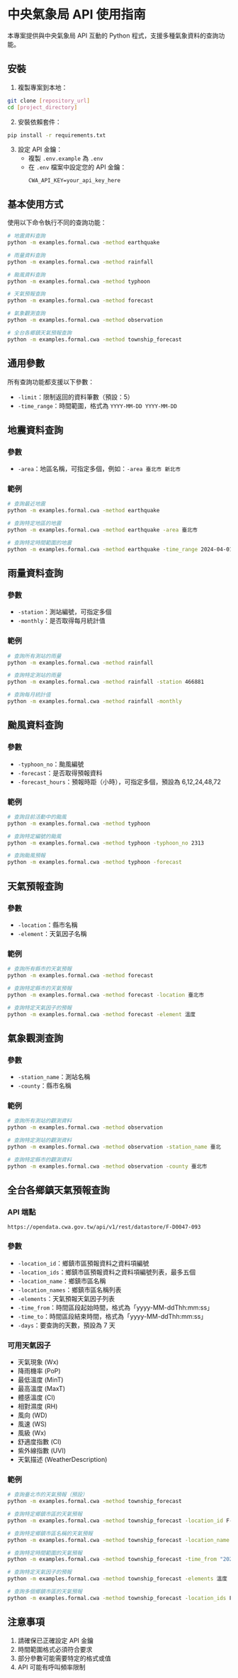 # 中央氣象局 API 使用指南

本專案提供與中央氣象局 API 互動的 Python 程式，支援多種氣象資料的查詢功能。

## 安裝

1. 複製專案到本地：
```bash
git clone [repository_url]
cd [project_directory]
```

2. 安裝依賴套件：
```bash
pip install -r requirements.txt
```

3. 設定 API 金鑰：
   - 複製 `.env.example` 為 `.env`
   - 在 `.env` 檔案中設定您的 API 金鑰：
     ```
     CWA_API_KEY=your_api_key_here
     ```

## 基本使用方式

使用以下命令執行不同的查詢功能：

```bash
# 地震資料查詢
python -m examples.formal.cwa -method earthquake

# 雨量資料查詢
python -m examples.formal.cwa -method rainfall

# 颱風資料查詢
python -m examples.formal.cwa -method typhoon

# 天氣預報查詢
python -m examples.formal.cwa -method forecast

# 氣象觀測查詢
python -m examples.formal.cwa -method observation

# 全台各鄉鎮天氣預報查詢
python -m examples.formal.cwa -method township_forecast
```

## 通用參數

所有查詢功能都支援以下參數：

- `-limit`：限制返回的資料筆數（預設：5）
- `-time_range`：時間範圍，格式為 `YYYY-MM-DD YYYY-MM-DD`

## 地震資料查詢

### 參數
- `-area`：地區名稱，可指定多個，例如：`-area 臺北市 新北市`

### 範例
```bash
# 查詢最近地震
python -m examples.formal.cwa -method earthquake

# 查詢特定地區的地震
python -m examples.formal.cwa -method earthquake -area 臺北市

# 查詢特定時間範圍的地震
python -m examples.formal.cwa -method earthquake -time_range 2024-04-01 2024-04-15
```

## 雨量資料查詢

### 參數
- `-station`：測站編號，可指定多個
- `-monthly`：是否取得每月統計值

### 範例
```bash
# 查詢所有測站的雨量
python -m examples.formal.cwa -method rainfall

# 查詢特定測站的雨量
python -m examples.formal.cwa -method rainfall -station 466881

# 查詢每月統計值
python -m examples.formal.cwa -method rainfall -monthly
```

## 颱風資料查詢

### 參數
- `-typhoon_no`：颱風編號
- `-forecast`：是否取得預報資料
- `-forecast_hours`：預報時距（小時），可指定多個，預設為 6,12,24,48,72

### 範例
```bash
# 查詢目前活動中的颱風
python -m examples.formal.cwa -method typhoon

# 查詢特定編號的颱風
python -m examples.formal.cwa -method typhoon -typhoon_no 2313

# 查詢颱風預報
python -m examples.formal.cwa -method typhoon -forecast
```

## 天氣預報查詢

### 參數
- `-location`：縣市名稱
- `-element`：天氣因子名稱

### 範例
```bash
# 查詢所有縣市的天氣預報
python -m examples.formal.cwa -method forecast

# 查詢特定縣市的天氣預報
python -m examples.formal.cwa -method forecast -location 臺北市

# 查詢特定天氣因子的預報
python -m examples.formal.cwa -method forecast -element 溫度
```

## 氣象觀測查詢

### 參數
- `-station_name`：測站名稱
- `-county`：縣市名稱

### 範例
```bash
# 查詢所有測站的觀測資料
python -m examples.formal.cwa -method observation

# 查詢特定測站的觀測資料
python -m examples.formal.cwa -method observation -station_name 臺北

# 查詢特定縣市的觀測資料
python -m examples.formal.cwa -method observation -county 臺北市
```

## 全台各鄉鎮天氣預報查詢

### API 端點
```
https://opendata.cwa.gov.tw/api/v1/rest/datastore/F-D0047-093
```

### 參數
- `-location_id`：鄉鎮市區預報資料之資料項編號
- `-location_ids`：鄉鎮市區預報資料之資料項編號列表，最多五個
- `-location_name`：鄉鎮市區名稱
- `-location_names`：鄉鎮市區名稱列表
- `-elements`：天氣預報天氣因子列表
- `-time_from`：時間區段起始時間，格式為「yyyy-MM-ddThh:mm:ss」
- `-time_to`：時間區段結束時間，格式為「yyyy-MM-ddThh:mm:ss」
- `-days`：要查詢的天數，預設為 7 天

### 可用天氣因子
- 天氣現象 (Wx)
- 降雨機率 (PoP)
- 最低溫度 (MinT)
- 最高溫度 (MaxT)
- 體感溫度 (CI)
- 相對濕度 (RH)
- 風向 (WD)
- 風速 (WS)
- 風級 (Wx)
- 舒適度指數 (CI)
- 紫外線指數 (UVI)
- 天氣描述 (WeatherDescription)

### 範例
```bash
# 查詢臺北市的天氣預報（預設）
python -m examples.formal.cwa -method township_forecast

# 查詢特定鄉鎮市區的天氣預報
python -m examples.formal.cwa -method township_forecast -location_id F-D0047-001

# 查詢特定鄉鎮市區名稱的天氣預報
python -m examples.formal.cwa -method township_forecast -location_name "臺北市"

# 查詢特定時間範圍的天氣預報
python -m examples.formal.cwa -method township_forecast -time_from "2024-04-15T00:00:00" -time_to "2024-04-16T00:00:00"

# 查詢特定天氣因子的預報
python -m examples.formal.cwa -method township_forecast -elements 溫度 降雨機率

# 查詢多個鄉鎮市區的天氣預報
python -m examples.formal.cwa -method township_forecast -location_ids F-D0047-001 F-D0047-002
```

## 注意事項

1. 請確保已正確設定 API 金鑰
2. 時間範圍格式必須符合要求
3. 部分參數可能需要特定的格式或值
4. API 可能有呼叫頻率限制 